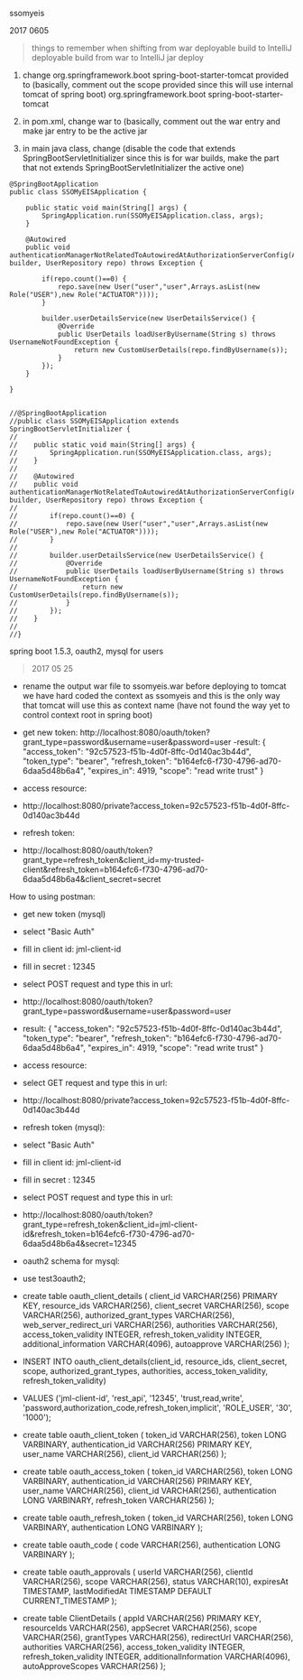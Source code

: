 ssomyeis

2017 0605
> things to remember when shifting from war deployable build to IntelliJ deployable build
  from war to IntelliJ jar deploy

  1) change
        <dependency>
            <groupId>org.springframework.boot</groupId>
            <artifactId>spring-boot-starter-tomcat</artifactId>
            <scope>provided</scope>
        </dependency>
  to (basically, comment out the scope provided since this will use internal tomcat of spring boot)
        <dependency>
            <groupId>org.springframework.boot</groupId>
            <artifactId>spring-boot-starter-tomcat</artifactId>
            <!--<scope>provided</scope>-->
        </dependency>

  2) in pom.xml, change
    <packaging>war</packaging>
    <!--packaging>jar</packaging-->
  to  (basically, comment out the war entry and make jar entry to be the active
    <!--packaging>war</packaging-->
    <packaging>jar</packaging>


  3) in main java class, change (disable the code that extends SpringBootServletInitializer
  since this is for war builds, make the part that not extends SpringBootServletInitializer
  the active one)

    @SpringBootApplication
    public class SSOMyEISApplication {

        public static void main(String[] args) {
            SpringApplication.run(SSOMyEISApplication.class, args);
        }

        @Autowired
        public void authenticationManagerNotRelatedToAutowiredAtAuthorizationServerConfig(AuthenticationManagerBuilder builder, UserRepository repo) throws Exception {

            if(repo.count()==0) {
                repo.save(new User("user","user",Arrays.asList(new Role("USER"),new Role("ACTUATOR"))));
            }

            builder.userDetailsService(new UserDetailsService() {
                @Override
                public UserDetails loadUserByUsername(String s) throws UsernameNotFoundException {
                    return new CustomUserDetails(repo.findByUsername(s));
                }
            });
        }

    }


    //@SpringBootApplication
    //public class SSOMyEISApplication extends SpringBootServletInitializer {
    //
    //    public static void main(String[] args) {
    //        SpringApplication.run(SSOMyEISApplication.class, args);
    //    }
    //
    //    @Autowired
    //    public void authenticationManagerNotRelatedToAutowiredAtAuthorizationServerConfig(AuthenticationManagerBuilder builder, UserRepository repo) throws Exception {
    //
    //        if(repo.count()==0) {
    //            repo.save(new User("user","user",Arrays.asList(new Role("USER"),new Role("ACTUATOR"))));
    //        }
    //
    //        builder.userDetailsService(new UserDetailsService() {
    //            @Override
    //            public UserDetails loadUserByUsername(String s) throws UsernameNotFoundException {
    //                return new CustomUserDetails(repo.findByUsername(s));
    //            }
    //        });
    //    }
    //
    //}




spring boot 1.5.3, oauth2, mysql for users


> 2017 05 25
- rename the output war file to ssomyeis.war before deploying to tomcat
  we have hard coded the context as ssomyeis and this is the only way
  that tomcat will use this as context name (have not found the way
  yet to control context root in spring boot)

- get new token:
http://localhost:8080/oauth/token?grant_type=password&username=user&password=user
-result:
{
  "access_token": "92c57523-f51b-4d0f-8ffc-0d140ac3b44d",
  "token_type": "bearer",
  "refresh_token": "b164efc6-f730-4796-ad70-6daa5d48b6a4",
  "expires_in": 4919,
  "scope": "read write trust"
}

- access resource:
- http://localhost:8080/private?access_token=92c57523-f51b-4d0f-8ffc-0d140ac3b44d


- refresh token:
- http://localhost:8080/oauth/token?grant_type=refresh_token&client_id=my-trusted-client&refresh_token=b164efc6-f730-4796-ad70-6daa5d48b6a4&client_secret=secret



How to using postman:


- get new token (mysql)
- select "Basic Auth"
- fill in client id: jml-client-id
- fill in secret   : 12345
- select POST request and type this in url:
- http://localhost:8080/oauth/token?grant_type=password&username=user&password=user

- result:
{
  "access_token": "92c57523-f51b-4d0f-8ffc-0d140ac3b44d",
  "token_type": "bearer",
  "refresh_token": "b164efc6-f730-4796-ad70-6daa5d48b6a4",
  "expires_in": 4919,
  "scope": "read write trust"
}


- access resource:
- select GET request and type this in url:
- http://localhost:8080/private?access_token=92c57523-f51b-4d0f-8ffc-0d140ac3b44d


- refresh token (mysql):
- select "Basic Auth"
- fill in client id: jml-client-id
- fill in secret   : 12345
- select POST request and type this in url:
- http://localhost:8080/oauth/token?grant_type=refresh_token&client_id=jml-client-id&refresh_token=b164efc6-f730-4796-ad70-6daa5d48b6a4&secret=12345




- oauth2 schema for mysql:

- use test3oauth2;

- create table oauth_client_details (
  client_id VARCHAR(256) PRIMARY KEY,
  resource_ids VARCHAR(256),
  client_secret VARCHAR(256),
  scope VARCHAR(256),
  authorized_grant_types VARCHAR(256),
  web_server_redirect_uri VARCHAR(256),
  authorities VARCHAR(256),
  access_token_validity INTEGER,
  refresh_token_validity INTEGER,
  additional_information VARCHAR(4096),
  autoapprove VARCHAR(256)
);


- INSERT INTO oauth_client_details(client_id, resource_ids, client_secret, scope, authorized_grant_types, authorities, access_token_validity, refresh_token_validity)
- VALUES ('jml-client-id', 'rest_api', '12345', 'trust,read,write', 'password,authorization_code,refresh_token,implicit', 'ROLE_USER', '30', '1000');


- create table oauth_client_token (
  token_id VARCHAR(256),
  token LONG VARBINARY,
  authentication_id VARCHAR(256) PRIMARY KEY,
  user_name VARCHAR(256),
  client_id VARCHAR(256)
);


- create table oauth_access_token (
  token_id VARCHAR(256),
  token LONG VARBINARY,
  authentication_id VARCHAR(256) PRIMARY KEY,
  user_name VARCHAR(256),
  client_id VARCHAR(256),
  authentication LONG VARBINARY,
  refresh_token VARCHAR(256)
);


- create table oauth_refresh_token (
  token_id VARCHAR(256),
  token LONG VARBINARY,
  authentication LONG VARBINARY
);


- create table oauth_code (
  code VARCHAR(256), authentication LONG VARBINARY
);

- create table oauth_approvals (
	userId VARCHAR(256),
	clientId VARCHAR(256),
	scope VARCHAR(256),
	status VARCHAR(10),
	expiresAt TIMESTAMP,
	lastModifiedAt TIMESTAMP DEFAULT CURRENT_TIMESTAMP
);


- create table ClientDetails (
  appId VARCHAR(256) PRIMARY KEY,
  resourceIds VARCHAR(256),
  appSecret VARCHAR(256),
  scope VARCHAR(256),
  grantTypes VARCHAR(256),
  redirectUrl VARCHAR(256),
  authorities VARCHAR(256),
  access_token_validity INTEGER,
  refresh_token_validity INTEGER,
  additionalInformation VARCHAR(4096),
  autoApproveScopes VARCHAR(256)
);



